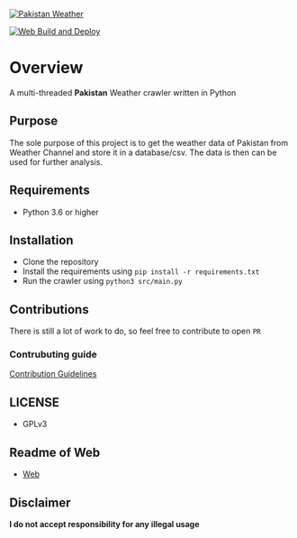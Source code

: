 [![Pakistan Weather](https://github.com/lablnet/pakweather_scrapper/actions/workflows/weather.yaml/badge.svg)](https://github.com/lablnet/pakweather_scrapper/actions/workflows/weather.yaml)

[![Web Build and Deploy](https://github.com/lablnet/pakweather_scrapper/actions/workflows/deploy.yml/badge.svg)](https://github.com/lablnet/pakweather_scrapper/actions/workflows/deploy.yml)

# Overview  
A multi-threaded **Pakistan** Weather crawler  written in Python    

## Purpose
The sole purpose of this project is to get the weather data of Pakistan from Weather Channel and store it in a database/csv. The data is then can be used for further analysis.

## Requirements
- Python 3.6 or higher
    
## Installation
- Clone the repository
- Install the requirements using `pip install -r requirements.txt`
- Run the crawler using `python3 src/main.py`

## Contributions
There is still a lot of work to do, so feel free to contribute to open `PR`

###  Contrubuting guide
[Contribution Guidelines](https://github.com/lablnet/pakweather_scrapper/blob/main/CONTRIBUTING.md)

## LICENSE
- GPLv3

## Readme of Web
- [Web](./web/README.md)

## Disclaimer  
**I do not accept responsibility for any illegal usage**
